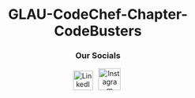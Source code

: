 <h1 align="center"> GLAU-CodeChef-Chapter-CodeBusters </h1>

<h3 align="center"> Our Socials</h3>
  
<p align="center">   
  <a id="LinkedIn" href="https://www.linkedin.com/company/codebusters-glau/"  ><img width="40px" src="https://cdn.discordapp.com/attachments/843124873601482783/938777454640791592/174857.png" alt="LinkedIn" /></a>&nbsp;&nbsp;
  <a id="Instagram"   href="https://www.instagram.com/codebusters_glau/"     ><img width="45px" src="https://cdn.discordapp.com/attachments/843124873601482783/884737051281457152/580b57fcd9996e24bc43c521.png"      alt="Instagram"   /></a>&nbsp;
</p>

